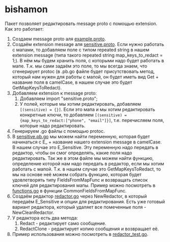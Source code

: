 # bishamon

Пакет позволяет редактировать message proto с помощью extension.
Как это работает:
1. Создаем message proto аля [example.proto](data%2Fexample.proto).
2. Создаём extension message аля [sensitive.proto](data%2Fsensitive.proto). Если нужно
работать с мапами, то добавляем поле с типом repeated string в нашем extension message 
(типа такого repeated string map_keys_to_redact = 1;). В нём мы будем хранить поля, 
с которыми надо будет работать в мапе. Т.к. мы сами задаём это поле, то мы всегда знаем,
что сгенерирует protoc (в .pb.go файле будет присутствовать метод, который нам
нужен для работы с мапой, он будет иметь вид Get + название поля в camelCase, 
в нашем случае это будет GetMapKeysToRedact).
3. Добавляем extension к message proto:
   1) Добавляем import "sensitive.proto";
   2) У полей, которые мы хотим редактировать, добавляем `[(sensitive) = {}]`. Если это мапа и 
      мы хотим редактировать конкретные ключи, то добавляем `[(sensitive) = {map_keys_to_redact:["phone", "email"]}]`,
   т.е. перечисляем поля, которые надо редактировать.
4. Генерируем .go файлы с помощью protoc.
5. В [sensitive.pb.go](data%2Fsensitive.pb.go) мы можем найти переменную, которая
будет начинаться с E_ + название нашего extension message в camelCase. 
В нашем случае это E_Sensitive. Эту переменную надо передать в редактор, чтобы он
смог определять, какие поля надо редактировать. Так же в этом файле мы можем найти 
функцию, определение которой нам надо передать в редактор, если мы хотим работать с мапой.
Т.к. в нашем случае это GetMapKeysToRedact, то мы на основе неё можем собрать функцию, которая
будет удовлетворять типу FieldsFromMapFunc и возвращать список ключей для редактирования мапы.
Пример можно посмотреть в [functions.go](functions.go) в функции CommonFieldsFromMapFunc.
6. Создаём редактор [redactor.go](redactor.go) через NewRedactor, в который передаём
   E_Sensitive и опции для редактирования. Есть уже готовый вариант редактора, который
      удаляет все помеченные поля - NewCleanRedactor.
7. У редактора есть два метода:
   1) Redact - редактирует само сообщение.
   2) RedactClone - редактирует копию сообщения и возвращает её.
8. Пример использования можно посмотреть в [redactor_test.go](redactor_test.go).